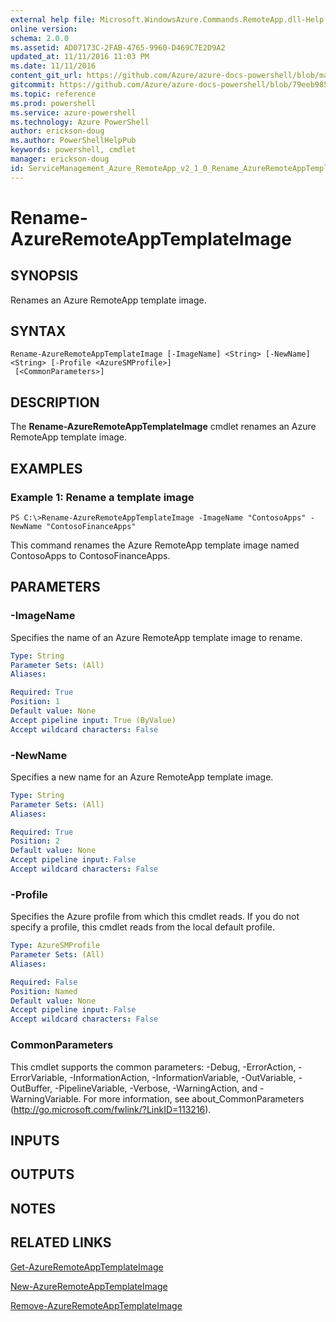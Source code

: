 ```yaml
---
external help file: Microsoft.WindowsAzure.Commands.RemoteApp.dll-Help.xml
online version: 
schema: 2.0.0
ms.assetid: AD07173C-2FAB-4765-9960-D469C7E2D9A2
updated_at: 11/11/2016 11:03 PM
ms.date: 11/11/2016
content_git_url: https://github.com/Azure/azure-docs-powershell/blob/master/azureps-cmdlets-docs/ServiceManagement/Azure.RemoteApp/v2.1.0/Rename-AzureRemoteAppTemplateImage.md
gitcommit: https://github.com/Azure/azure-docs-powershell/blob/79eeb985ea480979357fb4695832a0c3d29a48bf/azureps-cmdlets-docs/ServiceManagement/Azure.RemoteApp/v2.1.0/Rename-AzureRemoteAppTemplateImage.md
ms.topic: reference
ms.prod: powershell
ms.service: azure-powershell
ms.technology: Azure PowerShell
author: erickson-doug
ms.author: PowerShellHelpPub
keywords: powershell, cmdlet
manager: erickson-doug
id: ServiceManagement_Azure_RemoteApp_v2_1_0_Rename_AzureRemoteAppTemplateImage_md
---
```


# Rename-AzureRemoteAppTemplateImage

## SYNOPSIS
Renames an Azure RemoteApp template image.

## SYNTAX

```
Rename-AzureRemoteAppTemplateImage [-ImageName] <String> [-NewName] <String> [-Profile <AzureSMProfile>]
 [<CommonParameters>]
```

## DESCRIPTION
The **Rename-AzureRemoteAppTemplateImage** cmdlet renames an Azure RemoteApp template image.

## EXAMPLES

### Example 1: Rename a template image
```
PS C:\>Rename-AzureRemoteAppTemplateImage -ImageName "ContosoApps" -NewName "ContosoFinanceApps"
```

This command renames the Azure RemoteApp template image named ContosoApps to ContosoFinanceApps.

## PARAMETERS

### -ImageName
Specifies the name of an Azure RemoteApp template image to rename.

```yaml
Type: String
Parameter Sets: (All)
Aliases: 

Required: True
Position: 1
Default value: None
Accept pipeline input: True (ByValue)
Accept wildcard characters: False
```

### -NewName
Specifies a new name for an Azure RemoteApp template image.

```yaml
Type: String
Parameter Sets: (All)
Aliases: 

Required: True
Position: 2
Default value: None
Accept pipeline input: False
Accept wildcard characters: False
```

### -Profile
Specifies the Azure profile from which this cmdlet reads.
If you do not specify a profile, this cmdlet reads from the local default profile.

```yaml
Type: AzureSMProfile
Parameter Sets: (All)
Aliases: 

Required: False
Position: Named
Default value: None
Accept pipeline input: False
Accept wildcard characters: False
```

### CommonParameters
This cmdlet supports the common parameters: -Debug, -ErrorAction, -ErrorVariable, -InformationAction, -InformationVariable, -OutVariable, -OutBuffer, -PipelineVariable, -Verbose, -WarningAction, and -WarningVariable. For more information, see about_CommonParameters (http://go.microsoft.com/fwlink/?LinkID=113216).

## INPUTS

## OUTPUTS

## NOTES

## RELATED LINKS

[Get-AzureRemoteAppTemplateImage](xref:ServiceManagement/Azure.RemoteApp/v2.1.0/Get-AzureRemoteAppTemplateImage.md)

[New-AzureRemoteAppTemplateImage](xref:ServiceManagement/Azure.RemoteApp/v2.1.0/New-AzureRemoteAppTemplateImage.md)

[Remove-AzureRemoteAppTemplateImage](xref:ServiceManagement/Azure.RemoteApp/v2.1.0/Remove-AzureRemoteAppTemplateImage.md)


